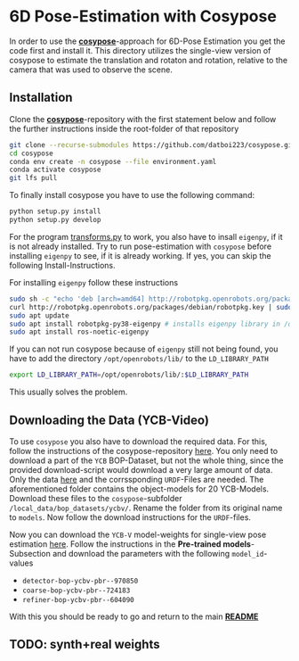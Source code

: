 # 6D Pose-Estimation with Cosypose

In order to use the __[cosypose](https://github.com/datboi223/cosypose)__-approach for 6D-Pose Estimation you get the code first and install it. This directory utilizes the single-view version of cosypose to estimate the translation and rotaton and rotation, relative to the camera that was used to observe the scene.

## Installation
Clone the __[cosypose](https://github.com/datboi223/cosypose)__-repository with the first statement below and follow the further instructions inside the root-folder of that repository
```bash
git clone --recurse-submodules https://github.com/datboi223/cosypose.git
cd cosypose
conda env create -n cosypose --file environment.yaml
conda activate cosypose
git lfs pull
```


To finally install cosypose you have to use the following command:
```bash
python setup.py install
python setup.py develop
```

For the program [transforms.py](https://github.com/datboi223/cosypose/blob/master/cosypose/lib3d/transform.py) to work, you also have to insall `eigenpy`, if it is not already installed. Try to run pose-estimation with `cosypose` before installing `eigenpy` to see, if it is already working. If yes, you can skip the following Install-Instructions.

For installing `eigenpy` follow these instructions
```bash
sudo sh -c "echo 'deb [arch=amd64] http://robotpkg.openrobots.org/packages/debian/pub $(lsb_release -cs) robotpkg' >> /etc/apt/sources.list.d/robotpkg.list"
curl http://robotpkg.openrobots.org/packages/debian/robotpkg.key | sudo apt-key add -
sudo apt update
sudo apt install robotpkg-py38-eigenpy # installs eigenpy library in /opt/openrobots/ directory; change number after 'py' for a scpecific python version
sudo apt install ros-noetic-eigenpy
```
If you can not run cosypose because of `eigenpy` still not being found, you have to add the directory `/opt/openrobots/lib/` to the `LD_LIBRARY_PATH`
```bash
export LD_LIBRARY_PATH=/opt/openrobots/lib/:$LD_LIBRARY_PATH
```
This usually solves the problem.

## Downloading the Data (YCB-Video)

To use `cosypose` you also have to download the required data. For this, follow the instructions of the cosypose-repository [here](https://github.com/datboi223/cosypose#downloading-and-preparing-data). You only need to download a part of the `YCB` BOP-Dataset, but not the whole thing, since the provided download-script would download a very large amount of data. Only the data [here](https://drive.google.com/drive/folders/1LemYCKiQgdN6gv16yjs9gfEsNK_s-QJQ) and the corrssponding `URDF`-Files are needed. The aforementioned folder contains the object-models for 20 YCB-Models. Download these files to the `cosypose`-subfolder `/local_data/bop_datasets/ycbv/`. Rename the folder from its original name to `models`. Now follow the download instructions for the `URDF`-files. 

Now you can download the `YCB-V` model-weights for single-view pose estimation [here](https://github.com/datboi223/cosypose#bop20-models-and-results). Follow the instructions in the __Pre-trained models__-Subsection and download the parameters with the following `model_id`-values 
- `detector-bop-ycbv-pbr--970850`
- `coarse-bop-ycbv-pbr--724183`
- `refiner-bop-ycbv-pbr--604090`

With this you should be ready to go and return to the main __[README](../../../README.md)__

## TODO: synth+real weights